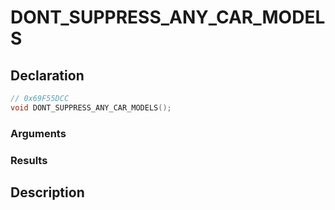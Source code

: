 # DONT_SUPPRESS_ANY_CAR_MODELS

## Declaration
```cpp
// 0x69F55DCC
void DONT_SUPPRESS_ANY_CAR_MODELS();
```

### Arguments

### Results

## Description
